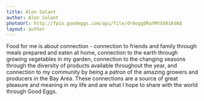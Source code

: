 ```yaml
---
title: Alon Salant
author: Alon Salant
photoUrl: http://fpio.goodeggs.com/api/file/dr8oggORaYMYXX016dAQ
layout: author
---
```


Food for me is about connection - connection to friends and family through meals prepared and eaten at home, connection to the earth through growing vegetables in my garden, connection to the changing seasons through the diversity of products available throughout the year, and connection to my community by being a patron of the amazing growers and producers in the Bay Area. These connections are a source of great pleasure and meaning in my life and are what I hope to share with the world through Good Eggs.